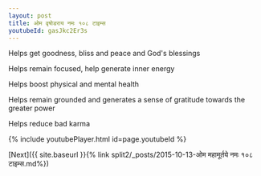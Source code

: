 ```yaml
---
layout: post
title: ओम वृषोडराय नमः १०८ टाइम्स
youtubeId: gasJkc2Er3s
---
```

 
 
Helps get goodness, bliss and peace and God's blessings
 
Helps remain focused, help generate inner energy 
 
Helps boost physical and mental health 
 
Helps remain grounded and generates a sense of gratitude towards the greater power 
 
Helps reduce bad karma
 
 
 
 


{% include youtubePlayer.html id=page.youtubeId %}
 
[Next]({{ site.baseurl }}{% link  split2/_posts/2015-10-13-ओम महामूर्तये नमः १०८ टाइम्स.md%})
 
